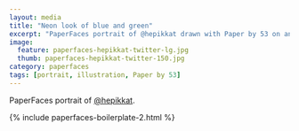 ```yaml
---
layout: media
title: "Neon look of blue and green"
excerpt: "PaperFaces portrait of @hepikkat drawn with Paper by 53 on an iPad."
image: 
  feature: paperfaces-hepikkat-twitter-lg.jpg
  thumb: paperfaces-hepikkat-twitter-150.jpg
category: paperfaces
tags: [portrait, illustration, Paper by 53]
---
```


PaperFaces portrait of [@hepikkat](http://twitter.com/hepikkat).

{% include paperfaces-boilerplate-2.html %}